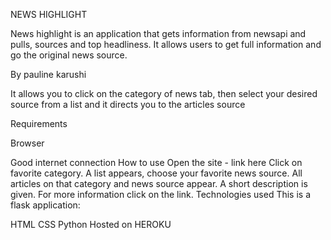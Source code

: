 NEWS HIGHLIGHT

News highlight is an application that gets information from newsapi and pulls, sources and top headliness. It  allows users to get full information and go the original news source.

By pauline karushi

It allows you to click on the category of news tab, then select your desired source from a list and it directs you to the articles source

Requirements

Browser

Good internet connection
How to use
Open the site - link here
Click on favorite category.
A list appears, choose your favorite news source.
All articles on that category and news source appear.
A short description is given. For more information click on the link.
Technologies used
This is a flask application:


HTML
CSS
Python
Hosted on HEROKU
